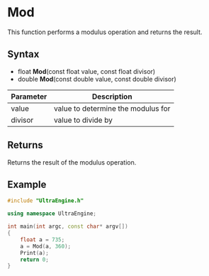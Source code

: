 # Mod

This function performs a modulus operation and returns the result.

## Syntax

- float **Mod**(const float value, const float divisor)
- double **Mod**(const double value, const double divisor)

| Parameter | Description |
| --- | --- |
| value | value to determine the modulus for |
| divisor | value to divide by |

## Returns

Returns the result of the modulus operation.

## Example

```c++
#include "UltraEngine.h"

using namespace UltraEngine;

int main(int argc, const char* argv[])
{
    float a = 735;
    a = Mod(a, 360);
    Print(a);
    return 0;
}
```
